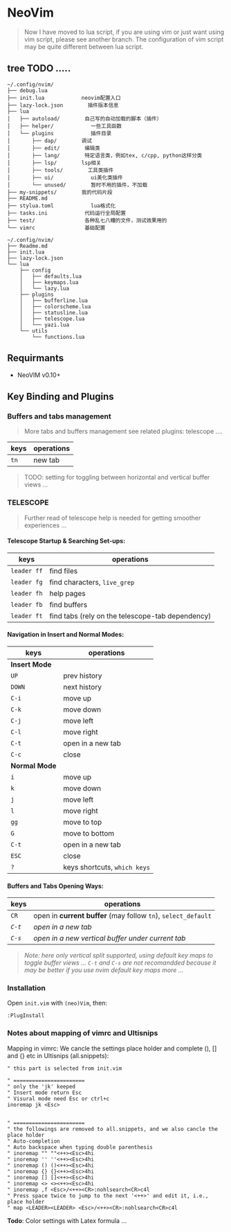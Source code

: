 
# NeoVim

> Now I have moved to lua script, if you are using vim or just want using vim script, please see another branch. The configuration of vim script may be quite different between lua script.

## tree TODO .....
```
~/.config/nvim/
├── debug.lua
├── init.lua            neovim配置入口
├── lazy-lock.json        插件版本信息
├── lua
│   ├── autoload/        自己写的自动加载的脚本（插件）
│   ├── helper/            一些工具函数
│   └── plugins            插件目录
│       ├── dap/        调试
│       ├── edit/        编辑类
│       ├── lang/        特定语言类，例如tex, c/cpp, python这样分类
│       ├── lsp/        lsp相关
│       ├── tools/        工具类插件
│       ├── ui/            ui美化类插件
│       └── unused/        暂时不用的插件，不加载
├── my-snippets/        我的代码片段
├── README.md
├── stylua.toml            lua格式化
├── tasks.ini            代码运行全局配置
├── test/                各种乱七八糟的文件，测试效果用的
└── vimrc                基础配置

~/.config/nvim/
├── Readme.md
├── init.lua
├── lazy-lock.json
└── lua
    ├── config
    │   ├── defaults.lua
    │   ├── keymaps.lua
    │   └── lazy.lua
    ├── plugins
    │   ├── bufferline.lua
    │   ├── colorscheme.lua
    │   ├── statusline.lua
    │   ├── telescope.lua
    │   └── yazi.lua
    └── utils
        └── functions.lua

```

## Requirmants
- NeoVIM v0.10+

## Key Binding and Plugins

### Buffers and tabs management
> More tabs and buffers management see related plugins:
telescope ....

| keys | operations |
|------|------------|
| `tn` | new tab    |

> TODO: setting for toggling between horizontal and vertical buffer views ...

### **TELESCOPE**
> Further read of telescope help is needed for getting smoother experiences ...

#### Telescope Startup & Searching Set-ups:
| keys        | operations                                       |
|-------------|--------------------------------------------------|
| `leader ff` | find files                                       |
| `leader fg` | find characters, `live_grep`                     |
| `leader fh` | help pages                                       |
| `leader fb` | find buffers                                     |
| `leader ft` | find tabs (rely on the telescope-tab dependency) |

#### Navigation in Insert and Normal Modes:
| keys            | operations                   |
|-----------------|------------------------------|
| **Insert Mode** |                              |
| `UP`            | prev history                 |
| `DOWN`          | next history                 |
| `C-i`           | move up                      |
| `C-k`           | move down                    |
| `C-j`           | move left                    |
| `C-l`           | move right                   |
| `C-t`           | open in a new tab            |
| `C-c`           | close                        |
| **Normal Mode** |                              |
| `i`             | move up                      |
| `k`             | move down                    |
| `j`             | move left                    |
| `l`             | move right                   |
| `gg`            | move to top                  |
| `G`             | move to bottom               |
| `C-t`           | open in a new tab            |
| `ESC`           | close                        |
| `?`             | keys shortcuts, `which keys` |

#### Buffers and Tabs Opening Ways:
| keys    | operations                                                     |
|---------|----------------------------------------------------------------|
| `CR`    | open in **current buffer** (may follow `tn`), `select_default` |
| *`C-t`* | *open in a new tab*                                            |
| *`C-s`* | *open in a new vertical buffer under current tab*              |

> *Note: here only vertical split supported, using default key maps to toggle buffer views ...*
*`C-t` and `C-s` are not recomandded because  it may be better if you use nvim default key maps more ...*


### Installation

Open `init.vim` with `(neo)Vim`, then:  
```vim
:PlugInstall
```

### Notes about mapping of vimrc and Ultisnips

Mapping in vimrc:
We cancle the settings place holder and complete (), [] and {} etc in Ultisnips (all.snippets):

```vim
" this part is selected from init.vim

" =======================
" only the 'jk' keeped
" Insert mode return Esc
" Visural mode need Esc or ctrl+c
inoremap jk <Esc>


" =======================
" the followings are removed to all.snippets, and we also cancle the place holder
" Auto-completion
" Auto backspace when typing double parenthesis
" inoremap "" ""<++><Esc>4hi
" inoremap '' ''<++><Esc>4hi
" inoremap () ()<++><Esc>4hi
" inoremap {} {}<++><Esc>4hi
" inoremap [] []<++><Esc>4hi
" inoremap <> <><++><Esc>4hi
" inoremap ,f <Esc>/<++><CR>:nohlsearch<CR>c4l
" Press space twice to jump to the next '<++>' and edit it, i.e., place holder
" map <LEADER><LEADER> <Esc>/<++><CR>:nohlsearch<CR>c4l
```

**Todo**: Color settings with Latex formula ...

